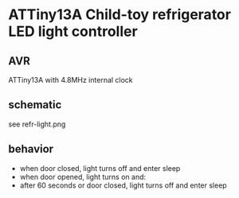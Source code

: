 # ATTiny13A Child-toy refrigerator LED light controller

## AVR
ATTiny13A with 4.8MHz internal clock

## schematic
see refr-light.png

## behavior
- when door closed, light turns off and enter sleep
- when door opened, light turns on and:
- after 60 seconds or door closed, light turns off and enter sleep